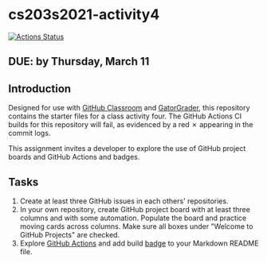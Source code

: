 # cs203s2021-activity4

[![Actions Status](../../workflows/build/badge.svg)](../../actions)

## DUE: by Thursday, March 11 

## Introduction

Designed for use with [GitHub Classroom](https://classroom.github.com/) and
[GatorGrader](https://github.com/GatorEducator/gatorgrader/), this repository
contains the starter files for a class activity four. The GitHub Actions CI builds for
this repository will fail, as evidenced by a red
&#x2717; appearing in the commit logs.

This assignment invites a developer to explore the use of GitHub project boards and GitHub Actions and badges.

## Tasks

1. Create at least three GitHub issues in each others' repositories.
2. In your own repository, create GitHub project board with at least three columns and with some automation. Populate the board and practice moving cards across columns. Make sure all boxes under "Welcome to GitHub Projects" are checked.
3. Explore [GitHub Actions](https://docs.github.com/en/actions) and add build [badge](https://docs.github.com/en/actions/managing-workflow-runs/adding-a-workflow-status-badge) to your Markdown README file.

